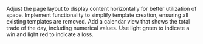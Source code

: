Adjust the page layout to display content horizontally for better utilization of space. Implement functionality to simplify template creation, ensuring all existing templates are removed. Add a calendar view that shows the total trade of the day, including numerical values. Use light green to indicate a win and light red to indicate a loss.
